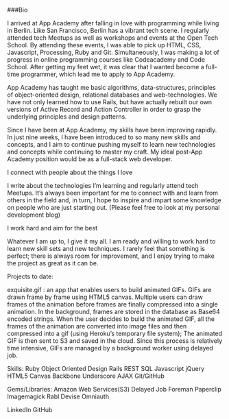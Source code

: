 ###Bio

I arrived at App Academy after falling in love with programming while living in Berlin. Like San Francisco, Berlin has a vibrant tech scene. I regularly attended tech Meetups as well as workshops and events at the Open Tech School. By attending these events, I was able to pick up HTML, CSS, Javascript, Processing, Ruby and Git. Simultaneously, I was making a lot of progress in online programming courses like Codeacademy and  Code School. After getting my feet wet, it was clear that I wanted become a full-time programmer, which lead me to apply to App Academy.  

App Academy has taught me basic algorithms, data-structures, principles of object-oriented design, relational databases and web-technologies. We have not only learned how to use Rails, but have actually rebuilt our own versions of Active Record and Action Controller in order to grasp the underlying principles and design patterns.

Since I have been at App Academy, my skills have been improving rapidly. In just nine weeks, I have been introduced to so many new skills and concepts, and I aim to continue pushing myself to learn new technologies and concepts while continuing to master my craft. My ideal post-App Academy position would be as a full-stack web developer.

I connect with people about the things I love

I write about the technologies I’m learning and regularly attend tech Meetups. It’s always been important for me to connect with and learn from others in the field and, in turn, I hope to inspire and impart some knowledge on people who are just starting out. (Please feel free to look at my personal development blog)

I work hard and aim for the best

Whatever I am up to, I give it my all. I am ready and willing to work hard to learn new skill sets and new techniques. I rarely feel that something is perfect; there is always room for improvement, and I enjoy trying to make the project as great as it can be.

Projects to date:

exquisite.gif : an app that enables users to build animated GIFs. GIFs are drawn frame by frame using HTML5 canvas. Multiple users can draw frames of the animation before frames are finally compressed into a single animation. In the background, frames are stored in the database as Base64 encoded strings. When the user decides to build the animated GIF, all the frames of the animation are converted into image files and then compressed into a gif (using Heroku’s temporary file system); The animated GIF is then sent to S3 and saved in the cloud. Since this process is relatively time intensive, GIFs are managed by a background worker using delayed job.

Skills:
Ruby
Object Oriented Design
Rails
REST
SQL
Javascript
jQuery
HTML5 Canvas
Backbone
Underscore
AJAX
Git/GitHub

Gems/Libraries:
Amazon Web Services(S3)
Delayed Job
Foreman
Paperclip
Imagemagick
Rabl
Devise
Omniauth

LinkedIn
GitHub